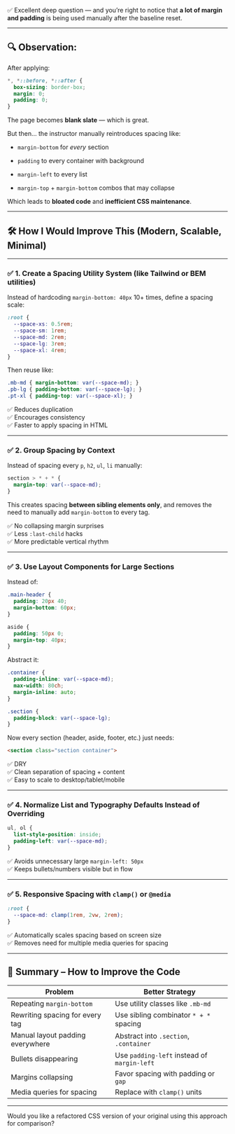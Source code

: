 ✅ Excellent deep question — and you’re right to notice that **a lot of margin and padding** is being used manually after the baseline reset.

---

## 🔍 Observation:

After applying:

```css
*, *::before, *::after {
  box-sizing: border-box;
  margin: 0;
  padding: 0;
}
```

The page becomes **blank slate** — which is great.

But then… the instructor manually reintroduces spacing like:

- `margin-bottom` for _every_ section
    
- `padding` to every container with background
    
- `margin-left` to every list
    
- `margin-top` + `margin-bottom` combos that may collapse
    

Which leads to **bloated code** and **inefficient CSS maintenance**.

---

## 🛠️ **How I Would Improve This (Modern, Scalable, Minimal)**

---

### ✅ 1. **Create a Spacing Utility System (like Tailwind or BEM utilities)**

Instead of hardcoding `margin-bottom: 40px` 10+ times, define a spacing scale:

```css
:root {
  --space-xs: 0.5rem;
  --space-sm: 1rem;
  --space-md: 2rem;
  --space-lg: 3rem;
  --space-xl: 4rem;
}
```

Then reuse like:

```css
.mb-md { margin-bottom: var(--space-md); }
.pb-lg { padding-bottom: var(--space-lg); }
.pt-xl { padding-top: var(--space-xl); }
```

✅ Reduces duplication  
✅ Encourages consistency  
✅ Faster to apply spacing in HTML

---

### ✅ 2. **Group Spacing by Context**

Instead of spacing every `p`, `h2`, `ul`, `li` manually:

```css
section > * + * {
  margin-top: var(--space-md);
}
```

This creates spacing **between sibling elements only**, and removes the need to manually add `margin-bottom` to every tag.

✅ No collapsing margin surprises  
✅ Less `:last-child` hacks  
✅ More predictable vertical rhythm

---

### ✅ 3. **Use Layout Components for Large Sections**

Instead of:

```css
.main-header {
  padding: 20px 40;
  margin-bottom: 60px;
}

aside {
  padding: 50px 0;
  margin-top: 40px;
}
```

Abstract it:

```css
.container {
  padding-inline: var(--space-md);
  max-width: 80ch;
  margin-inline: auto;
}

.section {
  padding-block: var(--space-lg);
}
```

Now every section (header, aside, footer, etc.) just needs:

```html
<section class="section container">
```

✅ DRY  
✅ Clean separation of spacing + content  
✅ Easy to scale to desktop/tablet/mobile

---

### ✅ 4. **Normalize List and Typography Defaults Instead of Overriding**

```css
ul, ol {
  list-style-position: inside;
  padding-left: var(--space-md);
}
```

✅ Avoids unnecessary large `margin-left: 50px`  
✅ Keeps bullets/numbers visible but in flow

---

### ✅ 5. **Responsive Spacing with `clamp()` or `@media`**

```css
:root {
  --space-md: clamp(1rem, 2vw, 2rem);
}
```

✅ Automatically scales spacing based on screen size  
✅ Removes need for multiple media queries for spacing

---

## 🧠 Summary – How to Improve the Code

|Problem|Better Strategy|
|---|---|
|Repeating `margin-bottom`|Use utility classes like `.mb-md`|
|Rewriting spacing for every tag|Use sibling combinator `* + *` spacing|
|Manual layout padding everywhere|Abstract into `.section`, `.container`|
|Bullets disappearing|Use `padding-left` instead of `margin-left`|
|Margins collapsing|Favor spacing with padding or `gap`|
|Media queries for spacing|Replace with `clamp()` units|

---

Would you like a refactored CSS version of your original using this approach for comparison?